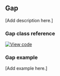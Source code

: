 ## Gap

[Add description here.]

### Gap class reference

[![View code](https://www.mbed.com/embed/?type=library)](https://os.mbed.com/docs/v5.7/mbed-os-api-doxy/class_gap.html)

### Gap example

[Add example here.]
